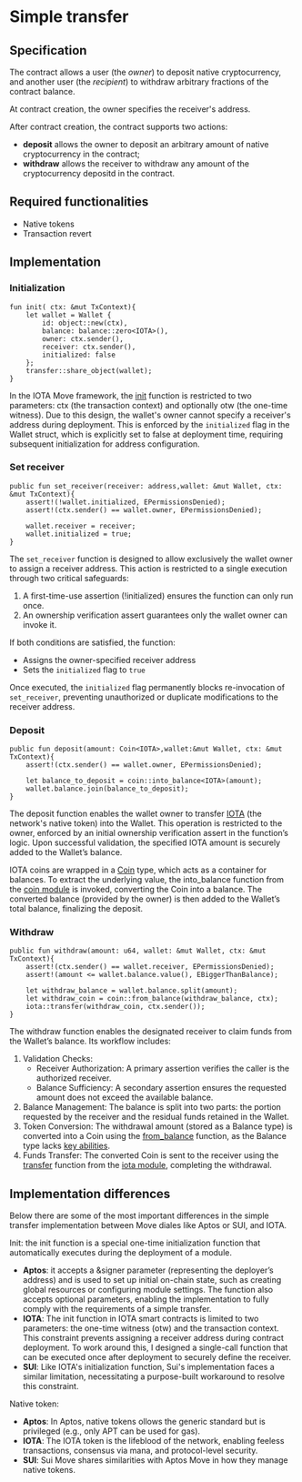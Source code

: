 # Simple transfer

## Specification 

The contract allows a user (the *owner*) to deposit native cryptocurrency, 
and another user (the *recipient*) to withdraw arbitrary fractions of the contract balance.

At contract creation, the owner specifies the receiver's address.

After contract creation, the contract supports two actions:
- **deposit** allows the owner to deposit an arbitrary amount of native cryptocurrency in the contract;
- **withdraw** allows the receiver to withdraw any amount of the cryptocurrency depositd in the contract.

## Required functionalities

- Native tokens
- Transaction revert

## Implementation

### Initialization

```move
fun init( ctx: &mut TxContext){
    let wallet = Wallet {
        id: object::new(ctx),
        balance: balance::zero<IOTA>(),
        owner: ctx.sender(),
        receiver: ctx.sender(),
        initialized: false
    };
    transfer::share_object(wallet);
} 
```

In the IOTA Move framework, the [init](https://docs.iota.org/developer/iota-101/move-overview/init) function is restricted to two parameters: ctx (the transaction context) and optionally otw (the one-time witness). Due to this design, the wallet's owner cannot specify a receiver's address during deployment. This is enforced by the `initialized` flag in the Wallet struct, which is explicitly set to false at deployment time, requiring subsequent initialization for address configuration.

### Set receiver

```move
public fun set_receiver(receiver: address,wallet: &mut Wallet, ctx: &mut TxContext){
    assert!(!wallet.initialized, EPermissionsDenied);
    assert!(ctx.sender() == wallet.owner, EPermissionsDenied);

    wallet.receiver = receiver;
    wallet.initialized = true;
}
```

The `set_receiver` function is designed to allow exclusively the wallet owner to assign a receiver address. This action is restricted to a single execution through two critical safeguards:

1. A first-time-use assertion (!initialized) ensures the function can only run once.
2. An ownership verification assert guarantees only the wallet owner can invoke it.

If both conditions are satisfied, the function:

- Assigns the owner-specified receiver address
- Sets the `initialized` flag to `true`

Once executed, the `initialized` flag permanently blocks re-invocation of `set_receiver`, preventing unauthorized or duplicate modifications to the receiver address.

### Deposit

```move
public fun deposit(amount: Coin<IOTA>,wallet:&mut Wallet, ctx: &mut TxContext){
    assert!(ctx.sender() == wallet.owner, EPermissionsDenied);
    
    let balance_to_deposit = coin::into_balance<IOTA>(amount);
    wallet.balance.join(balance_to_deposit);
}
```

The deposit function enables the wallet owner to transfer [IOTA](https://docs.iota.org/developer/stardust/units#iota) (the network's native token) into the Wallet. This operation is restricted to the owner, enforced by an initial ownership verification assert in the function’s logic. Upon successful validation, the specified IOTA amount is securely added to the Wallet’s balance.

IOTA coins are wrapped in a [Coin](https://docs.iota.org/references/framework/iota-framework/coin#0x2_coin_Coin) type, which acts as a container for balances. To extract the underlying value, the into_balance function from the [coin module](https://docs.iota.org/references/framework/iota-framework/coin) is invoked, converting the Coin into a balance.
The converted balance (provided by the owner) is then added to the Wallet’s total balance, finalizing the deposit.

### Withdraw

```move
public fun withdraw(amount: u64, wallet: &mut Wallet, ctx: &mut TxContext){
    assert!(ctx.sender() == wallet.receiver, EPermissionsDenied);
    assert!(amount <= wallet.balance.value(), EBiggerThanBalance);

    let withdraw_balance = wallet.balance.split(amount);
    let withdraw_coin = coin::from_balance(withdraw_balance, ctx);
    iota::transfer(withdraw_coin, ctx.sender());
}
```

The withdraw function enables the designated receiver to claim funds from the Wallet’s balance. Its workflow includes:

1. Validation Checks:
   - Receiver Authorization: A primary assertion verifies the caller is the authorized receiver.
   - Balance Sufficiency: A secondary assertion ensures the requested amount does not exceed the available balance.
2. Balance Management: The balance is split into two parts: the portion requested by the receiver and the residual funds retained in the Wallet.
3. Token Conversion: The withdrawal amount (stored as a Balance type) is converted into a Coin using the [from_balance](https://docs.iota.org/references/framework/iota-framework/coin#0x2_coin_from_balance) function, as the Balance type lacks [key abilities](https://docs.iota.org/developer/iota-101/move-overview/structs-and-abilities/key).
4. Funds Transfer: The converted Coin is sent to the receiver using the [transfer](https://docs.iota.org/references/framework/devnet/iota-framework/iota#0x2_iota_transfer) function from the [iota module](https://docs.iota.org/references/framework/devnet/iota-framework/iota), completing the withdrawal.


## Implementation differences

Below there are some of the most important differences in the simple transfer implementation between Move diales like Aptos or SUI, and IOTA.

Init: the init function is a special one-time initialization function that automatically executes during the deployment of a module.
   - **Aptos**: it accepts a &signer parameter (representing the deployer’s address) and is used to set up initial on-chain state, such as creating global resources or configuring module settings. The function also accepts optional parameters, enabling the implementation to fully comply with the requirements of a simple transfer.
   - **IOTA**: The init function in IOTA smart contracts is limited to two parameters: the one-time witness (otw) and the transaction context. This constraint prevents assigning a receiver address during contract deployment. To work around this, I designed a single-call function that can be executed once after deployment to securely define the receiver.
   - **SUI**: Like IOTA's initialization function, Sui's implementation faces a similar limitation, necessitating a purpose-built workaround to resolve this constraint.

Native token:
- **Aptos**: In Aptos, native tokens ollows the generic standard but is privileged (e.g., only APT can be used for gas).
- **IOTA**: The IOTA token is the lifeblood of the network, enabling feeless transactions, consensus via mana, and protocol-level security.
- **SUI**: Sui Move shares similarities with Aptos Move in how they manage native tokens.

